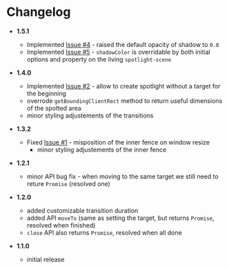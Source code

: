 # Changelog

* __1.5.1__
  * Implemented [Issue #4](https://github.com/gullerya/spotlight/issues/4) - raised the default opacity of shadow to `0.8`
  * Implemented [Issue #5](https://github.com/gullerya/spotlight/issues/5) - `shadowColor` is overridable by both initial options and property on the living `spotlight-scene`

* __1.4.0__
  * Implemented [Issue #2](https://github.com/gullerya/spotlight/issues/2) - allow to create spotlight without a target for the beginning
  * overrode `getBoundingClientRect` method to return useful dimensions of the spotted area
  * minor styling adjustements of the transitions

* __1.3.2__
  * Fixed [Issue #1](https://github.com/gullerya/spotlight/issues/1) - misposition of the inner fence on window resize
    * minor styling adjustements of the inner fence

* __1.2.1__
  * minor API bug fix - when moving to the same target we still need to reture `Promise` (resolved one)

* __1.2.0__
  * added customizable transition duration
  * added API `moveTo` (same as setting the target, but returns `Promise`, resolved when finished)
  * `close` API also returns `Promise`, resolved when all done

* __1.1.0__
  * initial release